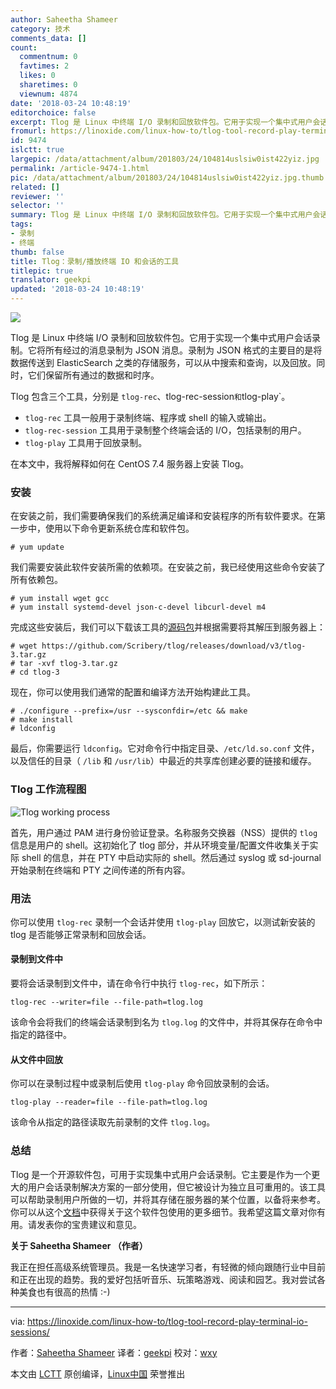```yaml
---
author: Saheetha Shameer
category: 技术
comments_data: []
count:
  commentnum: 0
  favtimes: 2
  likes: 0
  sharetimes: 0
  viewnum: 4874
date: '2018-03-24 10:48:19'
editorchoice: false
excerpt: Tlog 是 Linux 中终端 I/O 录制和回放软件包。它用于实现一个集中式用户会话录制。它将所有经过的消息录制为 JSON 消息。
fromurl: https://linoxide.com/linux-how-to/tlog-tool-record-play-terminal-io-sessions/
id: 9474
islctt: true
largepic: /data/attachment/album/201803/24/104814uslsiw0ist422yiz.jpg
permalink: /article-9474-1.html
pic: /data/attachment/album/201803/24/104814uslsiw0ist422yiz.jpg.thumb.jpg
related: []
reviewer: ''
selector: ''
summary: Tlog 是 Linux 中终端 I/O 录制和回放软件包。它用于实现一个集中式用户会话录制。它将所有经过的消息录制为 JSON 消息。
tags:
- 录制
- 终端
thumb: false
title: Tlog：录制/播放终端 IO 和会话的工具
titlepic: true
translator: geekpi
updated: '2018-03-24 10:48:19'
---
```


![](/data/attachment/album/201803/24/104814uslsiw0ist422yiz.jpg)


Tlog 是 Linux 中终端 I/O 录制和回放软件包。它用于实现一个集中式用户会话录制。它将所有经过的消息录制为 JSON 消息。录制为 JSON 格式的主要目的是将数据传送到 ElasticSearch 之类的存储服务，可以从中搜索和查询，以及回放。同时，它们保留所有通过的数据和时序。


Tlog 包含三个工具，分别是 `tlog-rec`、tlog-rec-session`和`tlog-play`。


* `tlog-rec` 工具一般用于录制终端、程序或 shell 的输入或输出。
* `tlog-rec-session` 工具用于录制整个终端会话的 I/O，包括录制的用户。
* `tlog-play` 工具用于回放录制。


在本文中，我将解释如何在 CentOS 7.4 服务器上安装 Tlog。


### 安装


在安装之前，我们需要确保我们的系统满足编译和安装程序的所有软件要求。在第一步中，使用以下命令更新系统仓库和软件包。



```
# yum update

```

我们需要安装此软件安装所需的依赖项。在安装之前，我已经使用这些命令安装了所有依赖包。



```
# yum install wget gcc
# yum install systemd-devel json-c-devel libcurl-devel m4

```

完成这些安装后，我们可以下载该工具的[源码包](https://github.com/Scribery/tlog/releases/download/v3/tlog-3.tar.gz)并根据需要将其解压到服务器上：



```
# wget https://github.com/Scribery/tlog/releases/download/v3/tlog-3.tar.gz
# tar -xvf tlog-3.tar.gz
# cd tlog-3

```

现在，你可以使用我们通常的配置和编译方法开始构建此工具。



```
# ./configure --prefix=/usr --sysconfdir=/etc && make
# make install
# ldconfig

```

最后，你需要运行 `ldconfig`。它对命令行中指定目录、`/etc/ld.so.conf` 文件，以及信任的目录（ `/lib` 和 `/usr/lib`）中最近的共享库创建必要的链接和缓存。


### Tlog 工作流程图


![Tlog working process](/data/attachment/album/201803/24/104821r0yetzytenzytwnz.png)


首先，用户通过 PAM 进行身份验证登录。名称服务交换器（NSS）提供的 `tlog` 信息是用户的 shell。这初始化了 tlog 部分，并从环境变量/配置文件收集关于实际 shell 的信息，并在 PTY 中启动实际的 shell。然后通过 syslog 或 sd-journal 开始录制在终端和 PTY 之间传递的所有内容。


### 用法


你可以使用 `tlog-rec` 录制一个会话并使用 `tlog-play` 回放它，以测试新安装的 tlog 是否能够正常录制和回放会话。


#### 录制到文件中


要将会话录制到文件中，请在命令行中执行 `tlog-rec`，如下所示：



```
tlog-rec --writer=file --file-path=tlog.log

```

该命令会将我们的终端会话录制到名为 `tlog.log` 的文件中，并将其保存在命令中指定的路径中。


#### 从文件中回放


你可以在录制过程中或录制后使用 `tlog-play` 命令回放录制的会话。



```
tlog-play --reader=file --file-path=tlog.log

```

该命令从指定的路径读取先前录制的文件 `tlog.log`。


### 总结


Tlog 是一个开源软件包，可用于实现集中式用户会话录制。它主要是作为一个更大的用户会话录制解决方案的一部分使用，但它被设计为独立且可重用的。该工具可以帮助录制用户所做的一切，并将其存储在服务器的某个位置，以备将来参考。你可以从这个[文档](https://github.com/Scribery/tlog/blob/master/README.md)中获得关于这个软件包使用的更多细节。我希望这篇文章对你有用。请发表你的宝贵建议和意见。


**关于 Saheetha Shameer （作者）**


我正在担任高级系统管理员。我是一名快速学习者，有轻微的倾向跟随行业中目前和正在出现的趋势。我的爱好包括听音乐、玩策略游戏、阅读和园艺。我对尝试各种美食也有很高的热情 :-)




---


via: <https://linoxide.com/linux-how-to/tlog-tool-record-play-terminal-io-sessions/>


作者：[Saheetha Shameer](https://linoxide.com/author/saheethas/) 译者：[geekpi](https://github.com/geekpi) 校对：[wxy](https://github.com/wxy)


本文由 [LCTT](https://github.com/LCTT/TranslateProject) 原创编译，[Linux中国](https://linux.cn/) 荣誉推出